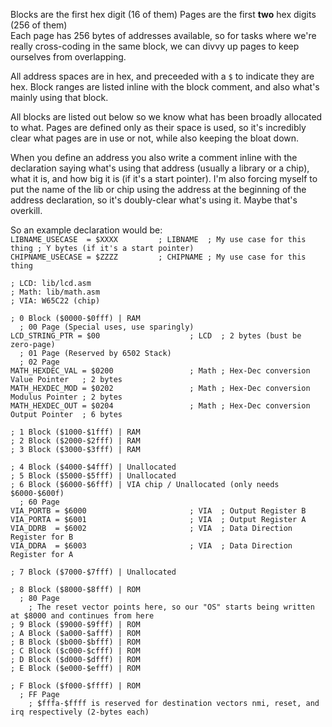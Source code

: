 Blocks are the first hex digit (16 of them)
Pages are the first **two** hex digits (256 of them)  
Each page has 256 bytes of addresses available, so for tasks where we're really cross-coding in the same block, we can divvy up pages to keep ourselves from overlapping. 

All address spaces are in hex, and preceeded with a `$` to indicate they are hex. Block ranges are listed inline with the block comment, and also what's mainly using that block.

All blocks are listed out below so we know what has been broadly allocated to what. Pages are defined only as their space is used, so it's incredibly clear what pages are in use or not, while also keeping the bloat down. 

When you define an address you also write a comment inline with the declaration saying what's using that address (usually a library or a chip), what it is, and how big it is (if it's a start pointer). I'm also forcing myself to put the name of the lib or chip using the address at the beginning of the address declaration, so it's doubly-clear what's using it. Maybe that's overkill. 

So an example declaration would be:  
`LIBNAME_USECASE  = $XXXX         ; LIBNAME  ; My use case for this thing ; Y bytes (if it's a start pointer)`  
`CHIPNAME_USECASE = $ZZZZ         ; CHIPNAME ; My use case for this thing`

```
; LCD: lib/lcd.asm
; Math: lib/math.asm
; VIA: W65C22 (chip)

; 0 Block ($0000-$0fff) | RAM
  ; 00 Page (Special uses, use sparingly)
LCD_STRING_PTR = $00                    ; LCD  ; 2 bytes (bust be zero-page)
  ; 01 Page (Reserved by 6502 Stack)
  ; 02 Page
MATH_HEXDEC_VAL = $0200                 ; Math ; Hex-Dec conversion Value Pointer   ; 2 bytes
MATH_HEXDEC_MOD = $0202                 ; Math ; Hex-Dec conversion Modulus Pointer ; 2 bytes
MATH_HEXDEC_OUT = $0204                 ; Math ; Hex-Dec conversion Output Pointer  ; 6 bytes

; 1 Block ($1000-$1fff) | RAM
; 2 Block ($2000-$2fff) | RAM
; 3 Block ($3000-$3fff) | RAM

; 4 Block ($4000-$4fff) | Unallocated
; 5 Block ($5000-$5fff) | Unallocated
; 6 Block ($6000-$6fff) | VIA chip / Unallocated (only needs $6000-$600f)
  ; 60 Page
VIA_PORTB = $6000                       ; VIA  ; Output Register B
VIA_PORTA = $6001                       ; VIA  ; Output Register A
VIA_DDRB  = $6002                       ; VIA  ; Data Direction Register for B
VIA_DDRA  = $6003                       ; VIA  ; Data Direction Register for A

; 7 Block ($7000-$7fff) | Unallocated

; 8 Block ($8000-$8fff) | ROM
  ; 80 Page
    ; The reset vector points here, so our "OS" starts being written at $8000 and continues from here
; 9 Block ($9000-$9fff) | ROM
; A Block ($a000-$afff) | ROM
; B Block ($b000-$bfff) | ROM
; C Block ($c000-$cfff) | ROM
; D Block ($d000-$dfff) | ROM
; E Block ($e000-$efff) | ROM

; F Block ($f000-$ffff) | ROM
  ; FF Page
    ; $fffa-$ffff is reserved for destination vectors nmi, reset, and irq respectively (2-bytes each)
```